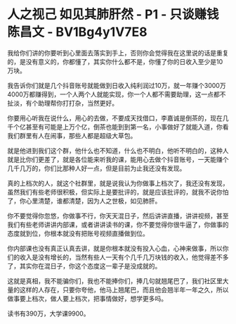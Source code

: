 # 人之视己 如见其肺肝然 - P1 - 只谈赚钱陈昌文 - BV1Bg4y1V7E8

我给你们讲的你要听到心里面去落实到手上，否则你会觉得我在这里说的话是重复的，是没有意义的，你都懂了，其实你什么都不是，你懂了你的日收入至少是10万块。

我告诉你们就是几个抖音账号就能做到日收入纯利润过10万，就一年赚个3000万4000万都赚得到，一个人两个人就能实现，你一个人都不需要助理，这一点都不扯淡，有个助理帮你打打杂，当然更好。

你要用心听我在说什么，用心的去做，不要成天找借口，李嘉诚是倒茶的，现在几千个亿甚至有可能是上万个亿，倒茶也能到到第一名，小事做好了就能入道，你看我们群里有人在闹事，那些人都是超级大草包。

就是他进到我们这个群，他什么也不知道，什么也不明白，他听不明白的，这种人就是比你们更差了，就是各位能来听我的课，能用心去做个抖音账号，一天能赚个几千几万的，你们比那种人好一点，但是目前为止我还没有发现。

真的上档次的人，就这个社群里，就是说我认为你做事上档次了，我还没有发现，虽然我们有些老师很积极，但实际上是要批评的，就是应该批评的，就我不说你怕了，你心里清楚，谁都清楚，因为人之世极，如见肺肝。

你不要觉得你忽悠，你做事不行，你天天混日子，然后讲讲直播，讲讲视频，甚至我们有些老师讲讲内部课，或者讲讲读书的课，你不要觉得你很牛逼了，你做事的态度就到位，你根本就没有把账号视频直播做到位。

你内部课也没有真正认真去讲，就是你根本就没有投入心血，心神来做事，所以你们的收入是没有增长的，当然有些人一天有个几千几万块钱的收入，他觉得差不多了，其实你在混日子，你这个态度这一辈子是没成就的。

这就是真相，我不能骗你们，我也不能捧你们，捧几句就翘尾巴了，我们社区里大量的这样的人存在，只要你夸他，他马上翘尾巴，而且他会翘半年一年之久，所以做事要上档次，做人要上档次，把事情做好，想学更多吗。

读书有390万，大学课9900。